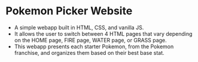 # Pokemon Picker Website

- A simple webapp built in HTML, CSS, and vanilla JS.
- It allows the user to switch between 4 HTML pages that vary depending on the HOME page, FIRE page, WATER page, or GRASS page.
- This webapp presents each starter Pokemon, from the Pokemon franchise, and organizes them based on their best base stat.

